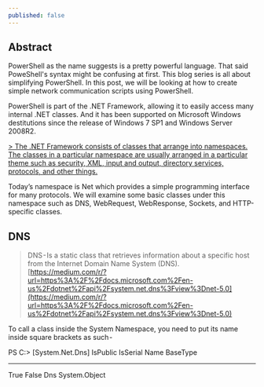 ```yaml
---
published: false
---
```


## Abstract

PowerShell as the name suggests is a pretty powerful language. That said PoweShell's syntax might be confusing at first. This blog series is all about simplifying PowerShell.
In this post, we will be looking at how to create simple network communication scripts using PowerShell.

PowerShell is part of the .NET Framework, allowing it to easily access many internal .NET classes.
And it has been supported on Microsoft Windows destitutions since the release of Windows 7 SP1 and Windows Server 2008R2.

[> The .NET Framework consists of classes that arrange into namespaces. The classes in a particular namespace are usually arranged in a particular theme such as security, XML, input and output, directory services, protocols, and other things.](https://medium.com/r/?url=https%3A%2F%2Fdevblogs.microsoft.com%2Fscripting%2Fuse-net-framework-classes-to-explore-windows-powershell-processes%2F)

Today’s namespace is Net which provides a simple programming interface for many protocols. We will examine some basic classes under this namespace such as DNS, WebRequest, WebResponse, Sockets, and HTTP-specific classes.

## DNS

> DNS - Is a static class that retrieves information about a specific host from the Internet Domain Name System (DNS).[https://medium.com/r/?url=https%3A%2F%2Fdocs.microsoft.com%2Fen-us%2Fdotnet%2Fapi%2Fsystem.net.dns%3Fview%3Dnet-5.0](https://medium.com/r/?url=https%3A%2F%2Fdocs.microsoft.com%2Fen-us%2Fdotnet%2Fapi%2Fsystem.net.dns%3Fview%3Dnet-5.0)

To call a class inside the System Namespace, you need to put its name inside square brackets as such -

PS C:\> [System.Net.Dns]
IsPublic IsSerial Name                                     BaseType
-------- -------- ----                                     --------
True     False    Dns                                      System.Object
